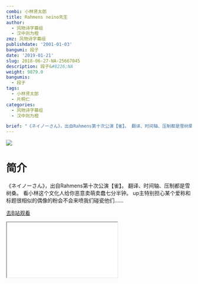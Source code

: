 ```yaml
---
combi: 小林贤太郎
title: Rahmens neino先生
author:
  - 风物诗字幕组
  - 汉中则为橙
zmz: 风物诗字幕组
publishdate: '2001-01-03'
bangumi: 段子
date: '2019-01-21'
slug: 2018-06-27-NA-25667045
description: 段子&#8226;NA
weight: 9879.0
bangumis:
  - 段子
tags:
  - 小林贤太郎
  - 片桐仁
categories:
  - 风物诗字幕组
  - 汉中则为橙

brief: "《ネイノーさん》，出自Rahmens第十次公演【雀】。 翻译、时间轴、压制都是雪树桑。 看小林这个文化人给你恶意卖萌卖蠢七分半钟。 up主特别担心某个爱称和标题很相似的偶像的粉会不会来喷我们碰瓷他们……"
---
```

![](https://i.imgur.com/YsPfcu7.jpg)
# 简介  
《ネイノーさん》，出自Rahmens第十次公演【雀】。
翻译、时间轴、压制都是雪树桑。
看小林这个文化人给你恶意卖萌卖蠢七分半钟。
up主特别担心某个爱称和标题很相似的偶像的粉会不会来喷我们碰瓷他们……  

[去B站观看](https://www.bilibili.com/video/av25667045/)
<div class ="resp-container"><iframe class="testiframe" src="//player.bilibili.com/player.html?aid=25667045"", scrolling="no", allowfullscreen="true" > </iframe></div> 

